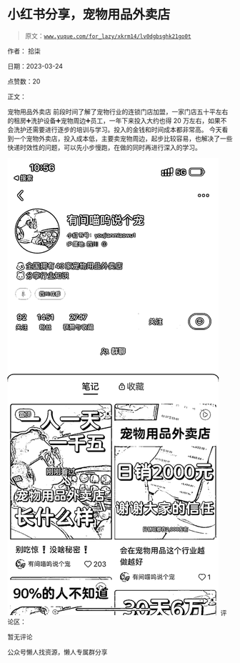 # 小红书分享，宠物用品外卖店

> 原文：[`www.yuque.com/for_lazy/xkrm14/lv0dgbsghk21go0t`](https://www.yuque.com/for_lazy/xkrm14/lv0dgbsghk21go0t)



作者： 拾柒



日期：2023-03-24



点赞数：20



正文：



宠物用品外卖店 前段时间了解了宠物行业的连锁门店加盟，一家门店五十平左右的租房➕洗护设备➕宠物周边➕员工，一年下来投入大约也得 20 万左右，如果不会洗护还需要进行逐步的培训与学习。投入的金钱和时间成本都非常高。 今天看到一个宠物外卖店，投入成本低，主要卖宠物周边，起步比较容易，也解决了一些快递时效性的问题，可以先小步慢跑，在做的同时再进行深入的学习。



![](img/b8dcebf320005d401e612776472b578f.png)  <ne-p id="u5f6e5470" data-lake-id="u5f6e5470">评论区：



暂无评论



公众号懒人找资源，懒人专属群分享

</ne-p>